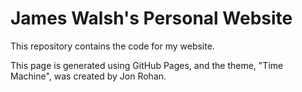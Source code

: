 # James Walsh's Personal Website
This repository contains the code for my website. 

This page is generated using GitHub Pages, and the theme, "Time Machine", was created by Jon Rohan.
